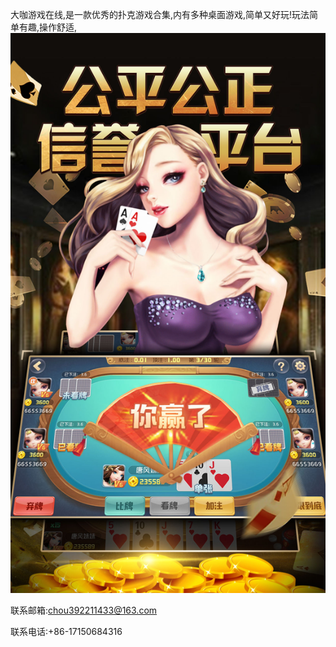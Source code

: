 大咖游戏在线,是一款优秀的扑克游戏合集,内有多种桌面游戏,简单又好玩!玩法简单有趣,操作舒适,
![](0x0ss.jpg)

联系邮箱:chou392211433@163.com

联系电话:+86-17150684316